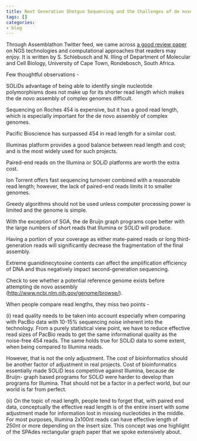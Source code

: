 ```yaml
---
title: Next Generation Shotgun Sequencing and the Challenges of de novo Genome Assembly
tags: []
categories:
- blog
---
```

Through Assemblathon Twitter feed, we came across [a good review
paper](http://www.sajs.co.za/index.php/SAJS/article/viewFile/1256/1499) on NGS
technologies and computational approaches that readers may enjoy. It is
written by S. Schlebusch and N. Illing of Department of Molecular and Cell
Biology, University of Cape Town, Rondebosch, South Africa.
<!--more-->

Few thoughtful observations -

>

SOLiDs advantage of being able to identify single nucleotide polymorphisms
does not make up for its shorter read length which makes the de novo assembly
of complex genomes difficult.

Sequencing on Roches 454 is expensive, but it has a good read length, which is
especially important for the de novo assembly of complex genomes.

Pacific Bioscience has surpassed 454 in read length for a similar cost.

Illuminas platform provides a good balance between read length and cost; and
is the most widely used for such projects.

Paired-end reads on the Illumina or SOLiD platforms are worth the extra cost.

Ion Torrent offers fast sequencing turnover combined with a reasonable read
length; however, the lack of paired-end reads limits it to smaller genomes.

Greedy algorithms should not be used unless computer processing power is
limited and the genome is simple.

With the exception of SGA, the de Bruijn graph programs cope better with the
large numbers of short reads that Illumina or SOLiD will produce.

Having a portion of your coverage as either mate-paired reads or long third-
generation reads will significantly decrease the fragmentation of the final
assembly.

Extreme guanidinecytosine contents can affect the amplification efficiency of
DNA and thus negatively impact second-generation sequencing.

Check to see whether a potential reference genome exists before attempting de
novo assembly (http://www.ncbi.nlm.nih.gov/genome/browse/).

When people compare read lengths, they miss two points -

(i) read quality needs to be taken into account especially when comparing with
PacBio data with 10-15% sequencing noise inherent into the technology. From a
purely statistical view point, we have to reduce effective read sizes of
PacBio reads to get the same informational quality as the noise-free 454
reads. The same holds true for SOLiD data to some extent, when being compared
to Illumina reads.

However, that is not the only adjustment. The cost of bioinformatics should be
another factor of adjustment in real projects. Cost of bioinformatics
essentially made SOLiD less competitive against Illumina, because de Bruijn-
graph based programs for SOLiD were harder to develop than programs for
Illumina. That should not be a factor in a perfect world, but our world is far
from perfect.

(ii) On the topic of read length, people tend to forget that, with paired end
data, conceptually the effective read length is of the entire insert with some
adjustment made for information lost in missing nucleotides in the middle. For
most purposes, Illumina 2x100nt reads can have effective length of 250nt or
more depending on the insert size. This concept was one highlight of the
SPAdes rectangular graph paper that we spoke extensively about.

